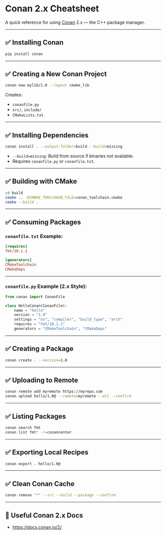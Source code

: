 # Conan 2.x Cheatsheet

A quick reference for using [Conan](https://conan.io) 2.x — the C++ package manager.

---

## ✅ Installing Conan

```bash
pip install conan
```

---

## ✅ Creating a New Conan Project

```bash
conan new mylib/1.0 --layout cmake_lib
```

Creates:
- `conanfile.py`
- `src/`, `include/`
- `CMakeLists.txt`

---

## ✅ Installing Dependencies

```bash
conan install . --output-folder=build --build=missing
```

- `--build=missing`: Build from source if binaries not available.
- Requires `conanfile.py` or `conanfile.txt`.

---

## ✅ Building with CMake

```bash
cd build
cmake .. -DCMAKE_TOOLCHAIN_FILE=conan_toolchain.cmake
cmake --build .
```

---

## ✅ Consuming Packages

### `conanfile.txt` Example:
```ini
[requires]
fmt/10.1.1

[generators]
CMakeToolchain
CMakeDeps
```

---

### `conanfile.py` Example (2.x Style):
```python
from conan import ConanFile

class HelloConan(ConanFile):
    name = "hello"
    version = "1.0"
    settings = "os", "compiler", "build_type", "arch"
    requires = "fmt/10.1.1"
    generators = "CMakeToolchain", "CMakeDeps"
```

---

## ✅ Creating a Package

```bash
conan create . --version=1.0
```

---

## ✅ Uploading to Remote

```bash
conan remote add myremote https://myrepo.com
conan upload hello/1.0@ --remote=myremote --all --confirm
```

---

## ✅ Listing Packages

```bash
conan search fmt
conan list fmt* -r=conancenter
```

---

## ✅ Exporting Local Recipes

```bash
conan export . hello/1.0@
```

---

## ✅ Clean Conan Cache

```bash
conan remove "*" --src --build --package --confirm
```

---

## 🔗 Useful Conan 2.x Docs
- https://docs.conan.io/2/

